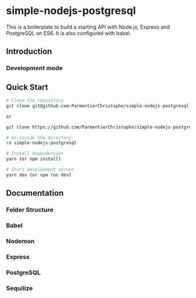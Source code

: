 # simple-nodejs-postgresql

This is a boilerplate to build a starting API with Node.js, Express and PostgreSQL on ES6. It is also configured with babel.

## Introduction

### Development mode

## Quick Start

```bash
# Clone the repository
git clone git@github.com:ParmentierChristophe/simple-nodejs-postgresql.git

or

git clone https://github.com/ParmentierChristophe/simple-nodejs-postgresql.git

# Go inside the directory
cd simple-nodejs-postgresql

# Install dependencies
yarn (or npm install)

# Start development server
yarn dev (or npm run dev)

```

## Documentation

### Folder Structure

### Babel

### Nodemon

### Express

### PostgreSQL

### Sequilize
